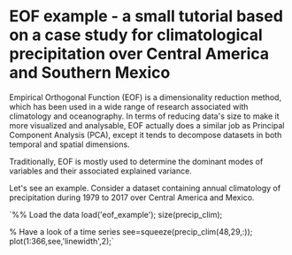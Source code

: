 # EOF example - a small tutorial based on a case study for climatological precipitation over Central America and Southern Mexico

Empirical Orthogonal Function (EOF) is a dimensionality reduction method, which has been used in a wide range of research associated with climatology and oceanography. In terms of reducing data's size to make it more visualized and  analysable, EOF actually does a similar job as Principal Component Analysis (PCA), except it tends to decompose datasets in both temporal and spatial dimensions. 

Traditionally, EOF is mostly used to determine the dominant modes of variables and their associated explained variance. 

Let's see an example. Consider a dataset containing annual climatology of precipitation during 1979 to 2017 over Central America and Mexico.

`%% Load the data
load('eof_example');
size(precip_clim);

% Have a look of a time series
see=squeeze(precip_clim(48,29,:));
plot(1:366,see,'linewidth',2);`



